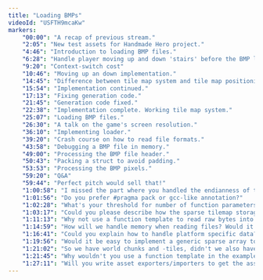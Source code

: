 ```yaml
---
title: "Loading BMPs"
videoId: "USFTH9mcaKw"
markers:
    "00:00": "A recap of previous stream."
    "2:05": "New test assets for Handmade Hero project."
    "4:46": "Introduction to loading BMP files."
    "6:28": "Handle player moving up and down 'stairs' before the BMP loader."
    "9:20": "Context-switch cost"
    "10:46": "Moving up an down implementation."
    "14:45": "Difference between tile map system and tile map positioning system."
    "15:54": "Implementation continued."
    "17:13": "Fixing generation code."
    "21:45": "Generation code fixed."
    "22:38": "Implementation complete. Working tile map system."
    "25:07": "Loading BMP files."
    "26:30": "A talk on the game's screen resolution."
    "36:10": "Implementing loader."
    "39:20": "Crash course on how to read file formats."
    "43:58": "Debugging a BMP file in memory."
    "49:00": "Processing the BMP file header."
    "50:43": "Packing a struct to avoid padding."
    "53:53": "Processing the BMP pixels." 
    "59:20": "Q&A"
    "59:44": "Perfect pitch would sell that!"
    "1:00:58": "I missed the part where you handled the endianness of the file, or are bitmaps always the same?"
    "1:01:56": "Do you prefer #pragma pack or gcc-like annotation?"
    "1:02:28": "What's your threshold for number of function parameters before putting them into a single structure?"
    "1:03:17": "Could you please describe how the sparse tilemap storage is done so far?"
    "1:11:13": "Why not use a function template to read raw bytes into any struct you cook up, one primitive at a time, instead of compiler annotations?"
    "1:14:59": "How will we handle memory when reading files? Would it be wasteful to read into our memory pool, then only use part of it?"
    "1:16:41": "Could you explain how to handle platform specific data?"
    "1:19:56": "Would it be easy to implement a generic sparse array to solve our tilemap problem (possibly overloading)?"
    "1:21:02": "So we have world chunks and -tiles, didn't we also have screens?"
    "1:21:45": "Why wouldn't you use a function template in the example mentioned before?"
    "1:27:11": "Will you write asset exporters/importers to get the assets into an efficient format or will you rely on the asset creators tools?"
---
```

